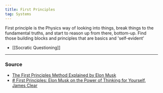 ```yaml
---
title: First Principles
tag: Systems
---
```


First principle is the Physics way of looking into things, break things to the fundamental truths, and start to reason up from there, bottom-up. Find those building blocks and principles that are basics and 'self-evident'

- [[Socratic Questioning]]


--- 
### Source
- [The First Principles Method Explained by Elon Musk](https://www.youtube.com/watch?v=NV3sBlRgzTI)
- [# First Principles: Elon Musk on the Power of Thinking for Yourself, James Clear](https://jamesclear.com/first-principles)